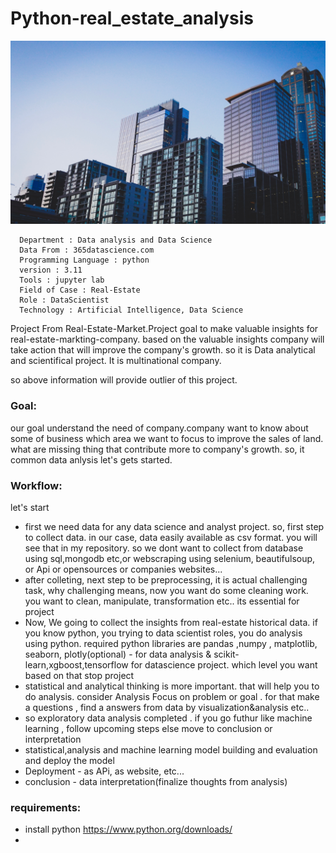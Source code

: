# Python-real_estate_analysis

![Project](./jason-dent-w3eFhqXjkZE-unsplash.jpg)

      Department : Data analysis and Data Science
      Data From : 365datascience.com
      Programming Language : python
      version : 3.11
      Tools : jupyter lab
      Field of Case : Real-Estate
      Role : DataScientist
      Technology : Artificial Intelligence, Data Science

Project From Real-Estate-Market.Project goal to make valuable insights for real-estate-markting-company. based on the valuable insights company will take action that will improve the company's growth. so it is Data analytical and scientifical project. It is multinational company. 

so above information will provide outlier of this project.

### Goal:
   our goal understand the need of company.company want to know about some of business which area we want to focus to improve the sales of land. what are missing thing that contribute more to company's growth. so, it common data anlysis let's gets started.

### Workflow:
   let's start
          
   * first we need data for any data science and analyst project. so, first step to collect data. in our case, data easily available as csv format. you will see that in my repository. so we dont want to collect from database using sql,mongodb etc,or webscraping using selenium, beautifulsoup, or Api or opensources or companies websites...
   * after colleting, next step to be preprocessing, it is actual challenging task, why challenging means, now you want do some cleaning work. you want to clean, manipulate,
      transformation etc.. its essential for project
   * Now, We going to collect the insights from real-estate historical data. if you know python, you trying to data scientist roles, you do analysis using python. required python libraries are pandas ,numpy , matplotlib, seaborn, plotly(optional) - for data analysis & scikit-learn,xgboost,tensorflow for datascience project. which level you want based on that stop project 
   * statistical and analytical thinking is more important. that will help you to do analysis. consider Analysis Focus on problem or goal . for that make a questions , find a answers from data by visualization&analysis etc..
   * so exploratory data analysis completed . if you go futhur like machine learning , follow upcoming steps else move to conclusion or interpretation
   * statistical,analysis and machine learning model building and evaluation and deploy the model
   * Deployment - as APi, as website, etc...
   * conclusion - data interpretation(finalize thoughts from analysis)

### requirements:
   * install python
           https://www.python.org/downloads/
   *  


